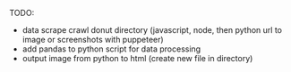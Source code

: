 TODO:

  - data scrape crawl donut directory (javascript, node, then python url to image or screenshots with puppeteer)
  - add pandas to python script for data processing
  - output image from python to html (create new file in directory)
